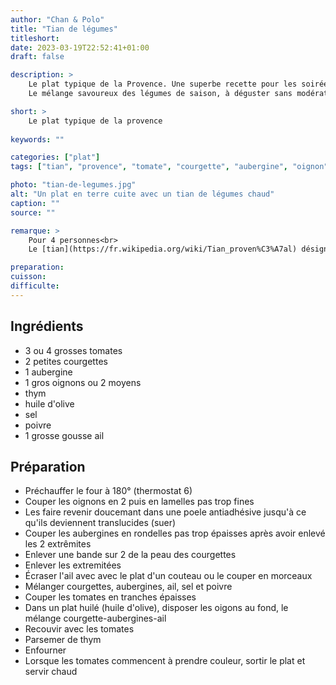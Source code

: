 ```yaml
---
author: "Chan & Polo"
title: "Tian de légumes"
titleshort:
date: 2023-03-19T22:52:41+01:00
draft: false

description: >
    Le plat typique de la Provence. Une superbe recette pour les soirées d'été !<br>
    Le mélange savoureux des légumes de saison, à déguster sans modération.

short: >
    Le plat typique de la provence
    
keywords: ""

categories: ["plat"]
tags: ["tian", "provence", "tomate", "courgette", "aubergine", "oignon", "thym", "huile d'olive", "ail"]

photo: "tian-de-legumes.jpg"
alt: "Un plat en terre cuite avec un tian de légumes chaud"
caption: ""
source: ""

remarque: >
    Pour 4 personnes<br>
    Le [tian](https://fr.wikipedia.org/wiki/Tian_proven%C3%A7al) désigne à la fois le plat en terre cuite et son contenu !

preparation: 
cuisson: 
difficulte:
---
```



## Ingrédients
- 3 ou 4  grosses tomates
- 2 petites courgettes
- 1 aubergine 
- 1 gros oignons ou 2 moyens
- thym 
- huile d'olive 
- sel 
- poivre
- 1 grosse gousse ail
## Préparation
- Préchauffer le four à 180° (thermostat 6)
- Couper les oignons en 2 puis en lamelles pas trop fines
- Les faire revenir doucemant dans une poele antiadhésive jusqu'à ce qu'ils deviennent translucides (suer)
- Couper les aubergines en rondelles pas trop épaisses après avoir enlevé les 2 extrêmites
- Enlever une bande sur 2 de la peau des courgettes
- Enlever les extremitées
- Écraser l'ail avec avec le plat d'un couteau ou le couper en morceaux
- Mélanger courgettes, aubergines, ail, sel et poivre
- Couper les tomates en tranches épaisses
- Dans un plat huilé (huile d'olive), disposer les oigons au fond, le mélange courgette-aubergines-ail
- Recouvir avec les tomates
- Parsemer de thym
- Enfourner
- Lorsque les tomates commencent à prendre couleur, sortir le plat et servir chaud

